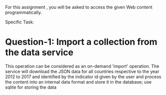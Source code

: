  For this assignment , you will be asked to access the given Web content programmatically. 
 
 Specific Task:
 
 # Question-1: Import a collection from the data service
 This operation can be considered as an on-demand 'import' operation. The service will download the JSON data for all countries respective to the year 2012 to 2017 and identified by the indicator id given by the user and process the content into an internal data format and store it in the database; use sqlite for storing the data 
 
